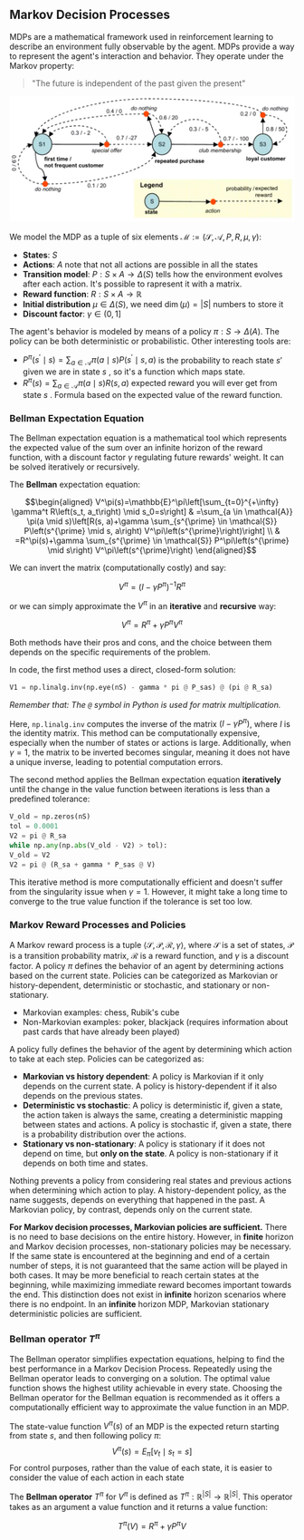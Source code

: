 
## Markov Decision Processes

MDPs are a mathematical framework used in reinforcement learning to describe an environment fully observable by the agent. MDPs provide a way to represent the agent's interaction and behavior. 
They operate under the Markov property: 

> "The future is independent of the past given the present"


![](images/27ab5884d318e2ea38537092acbc769b.png)

We model the MDP as a tuple of six elements $\mathcal{M}:=(\mathcal{S}, \mathcal{A}, P, R, \mu, \gamma)$:

- **States**: $S$
- **Actions**: $A$ note that not all actions are possible in all the states
- **Transition model**: $P: S \times A \rightarrow \Delta(S)$ tells how the environment evolves after each action.  It's possible to rapresent it with a matrix. 
- **Reward function**: $R: S \times A \rightarrow \mathbb{R}$
- **Initial distribution** $\mu \in \Delta(S)$, we need $\operatorname{dim}(\mu)=|S|$ numbers to store it
- **Discount factor**: $\gamma \in(0,1]$

The agent's behavior is modeled by means of a policy $\pi: S \rightarrow \Delta(A)$. 
The policy can be both deterministic or probabilistic. 
Other interesting tools are: 

- $P^\pi\left(s^{\prime} \mid s\right)=\sum_{a \in \mathcal{A}} \pi(a \mid s) P\left(s^{\prime} \mid s, a\right)$ is the probability to reach state $s'$ given we are in state $s$ , so it's a function which maps state. 
- $R^\pi(s)=\sum_{a \in \mathcal{A}} \pi(a \mid s) R(s, a)$ expected reward you will ever get from state $s$ . Formula based on the expected value of the reward function. 

### Bellman Expectation Equation

The Bellman expectation equation is a mathematical tool which represents the expected value of the sum over an infinite horizon of the reward function, with a discount factor $\gamma$ regulating future rewards' weight. It can be solved iteratively or recursively.

The **Bellman** expectation equation: 

$$\begin{aligned}
V^\pi(s)=\mathbb{E}^\pi\left[\sum_{t=0}^{+\infty} \gamma^t R\left(s_t, a_t\right) \mid s_0=s\right] & =\sum_{a \in \mathcal{A}} \pi(a \mid s)\left[R(s, a)+\gamma \sum_{s^{\prime} \in \mathcal{S}} P\left(s^{\prime} \mid s, a\right) V^\pi\left(s^{\prime}\right)\right] \\
& =R^\pi(s)+\gamma \sum_{s^{\prime} \in \mathcal{S}} P^\pi\left(s^{\prime} \mid s\right) V^\pi\left(s^{\prime}\right)
\end{aligned}$$

We can invert the matrix (computationally costly) and say: 

$$V^\pi=\left(I-\gamma P^\pi\right)^{-1} R^\pi$$

or we can simply approximate the $V^{\pi}$ in an **iterative** and **recursive** way: 

$$V^\pi=R^\pi+\gamma P^\pi V^\pi$$


Both methods have their pros and cons, and the choice between them depends on the specific requirements of the problem.


In code, the first method uses a direct, closed-form solution:

``` python
V1 = np.linalg.inv(np.eye(nS) - gamma * pi @ P_sas) @ (pi @ R_sa)
```

*Remember that: The `@` symbol in Python is used for matrix multiplication.*

Here, `np.linalg.inv` computes the inverse of the matrix $(I - \gamma P^\pi)$, where $I$ is the identity matrix. This method can be computationally expensive, especially when the number of states or actions is large. Additionally, when $\gamma=1$, the matrix to be inverted becomes singular, meaning it does not have a unique inverse, leading to potential computation errors.

The second method applies the Bellman expectation equation **iteratively** until the change in the value function between iterations is less than a predefined tolerance:

``` python
V_old = np.zeros(nS)
tol = 0.0001
V2 = pi @ R_sa
while np.any(np.abs(V_old - V2) > tol):
V_old = V2
V2 = pi @ (R_sa + gamma * P_sas @ V)
```

This iterative method is more computationally efficient and doesn't suffer from the singularity issue when $\gamma=1$. However, it might take a long time to converge to the true value function if the tolerance is set too low.

### Markov Reward Processes and Policies

A Markov reward process is a tuple $\langle\mathcal{S}, \mathcal{P}, \mathcal{R}, \gamma\rangle$, where $\mathcal{S}$ is a set of states, $\mathcal{P}$ is a transition probability matrix, $\mathcal{R}$ is a reward function, and $\gamma$ is a discount factor. A policy $\pi$ defines the behavior of an agent by determining actions based on the current state. Policies can be categorized as Markovian or history-dependent, deterministic or stochastic, and stationary or non-stationary.

- Markovian examples: chess, Rubik's cube
- Non-Markovian examples: poker, blackjack (requires information about past cards that have already been played)

A policy fully defines the behavior of the agent by determining which action to take at each step. Policies can be categorized as:

- **Markovian vs history dependent**: A policy is Markovian if it only depends on the current state. A policy is history-dependent if it also depends on the previous states.
- **Deterministic vs stochastic**: A policy is deterministic if, given a state, the action taken is always the same, creating a deterministic mapping between states and actions. A policy is stochastic if, given a state, there is a probability distribution over the actions.
- **Stationary vs non-stationary**: A policy is stationary if it does not depend on time, but **only on the state**. A policy is non-stationary if it depends on both time and states.

Nothing prevents a policy from considering real states and previous actions when determining which action to play. A history-dependent policy, as the name suggests, depends on everything that happened in the past. A Markovian policy, by contrast, depends only on the current state.

**For Markov decision processes, Markovian policies are sufficient.** There is no need to base decisions on the entire history. However, in **finite** horizon and Markov decision processes, non-stationary policies may be necessary. If the same state is encountered at the beginning and end of a certain number of steps, it is not guaranteed that the same action will be played in both cases. It may be more beneficial to reach certain states at the beginning, while maximizing immediate reward becomes important towards the end. 
This distinction does not exist in **infinite** horizon scenarios where there is no endpoint. In an **infinite** horizon MDP, Markovian stationary deterministic policies are sufficient.

### Bellman operator $T^\pi$

The Bellman operator simplifies expectation equations, helping to find the best performance in a Markov Decision Process. Repeatedly using the Bellman operator leads to converging on a solution. The optimal value function shows the highest utility achievable in every state. Choosing the Bellman operator for the Bellman equation is recommended as it offers a computationally efficient way to approximate the value function in an MDP.

The state-value function $V^\pi(s)$ of an MDP is the expected return starting from state $s$, and then following policy $\pi$:
$$
V^\pi(s)=E_\pi\left[v_t \mid s_t=s\right]
$$
For control purposes, rather than the value of each state, it is easier to consider the value of each action in each state

The **Bellman operator** $T^\pi$ for $V^\pi$ is defined as $T^\pi: \mathbb{R}^{|S|} \rightarrow \mathbb{R}^{|S|}$. This operator takes as an argument a value function and it returns a value function:

$$T^\pi(V)=R^\pi+\gamma P^\pi V$$


